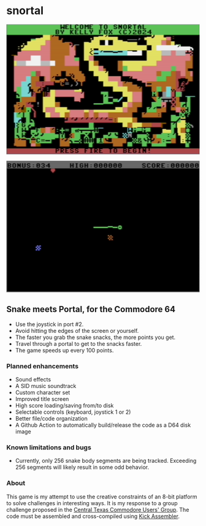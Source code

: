 # snortal

![Snortal title screen](images/title-screen.png)

![Snortal game screen](images/game.png)

## Snake meets Portal, for the Commodore 64

* Use the joystick in port #2.
* Avoid hitting the edges of the screen or yourself.
* The faster you grab the snake snacks, the more points you get.
* Travel through a portal to get to the snacks faster.
* The game speeds up every 100 points.

### Planned enhancements

* Sound effects
* A SID music soundtrack
* Custom character set
* Improved title screen
* High score loading/saving from/to disk
* Selectable controls (keyboard, joystick 1 or 2)
* Better file/code organization
* A Github Action to automatically build/release the code as a D64 disk image

### Known limitations and bugs

* Currently, only 256 snake body segments are being tracked. Exceeding 256 segments will likely result in some odd behavior.

### About

This game is my attempt to use the creative constraints of an 8-bit platform to solve challenges in interesting ways.
It is my response to a group challenge proposed in the [Central Texas Commodore Users' Group](https://github.com/Central-Texas-Commodore-Users-Group).
The code must be assembled and cross-compiled using [Kick Assembler](http://theweb.dk/KickAssembler/Main.html).
